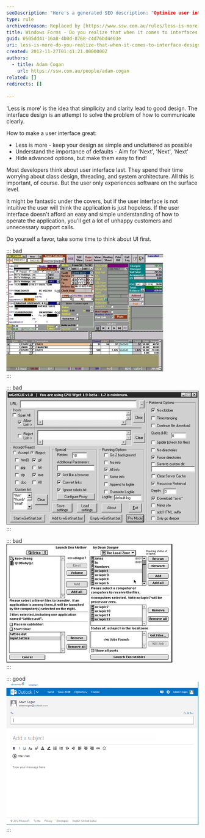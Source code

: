 ```yaml
---
seoDescription: "Here's a generated SEO description: "Optimize user interface design with simplicity and clarity to provide an intuitive experience for users, improving overall application usability and reducing support calls.""
type: rule
archivedreason: Replaced by [https://www.ssw.com.au/rules/less-is-more](/rules/less-is-more)
title: Windows Forms - Do you realize that when it comes to interfaces 'less is more'?
guid: 0505dd41-16a8-4b0d-8768-c4d76bd4e03e
uri: less-is-more-do-you-realize-that-when-it-comes-to-interface-design-less-is-more
created: 2012-11-27T01:41:21.0000000Z
authors: 
  - title: Adam Cogan
    url: https://ssw.com.au/people/adam-cogan
related: []
redirects: []

---
```


'Less is more' is the idea that simplicity and clarity lead to good design. The interface design is an attempt to solve the problem of how to communicate clearly.

<!--endintro-->

How to make a user interface great:

* Less is more - keep your design as simple and uncluttered as possible
* Understand the importance of defaults - Aim for 'Next', 'Next', 'Next'
* Hide advanced options, but make them easy to find!

Most developers think about user interface last. They spend their time worrying about class design, threading, and system architecture. All this is important, of course. But the user only experiences software on the surface level.

It might be fantastic under the covers, but if the user interface is not intuitive the user will think the application is just hopeless. If the user interface doesn't afford an easy and simple understanding of how to operate the application, you'll get a lot of unhappy customers and unnecessary support calls.

Do yourself a favor, take some time to think about UI first.

::: bad  
![Figure: Bad example - An example of a poor UI](../../assets/badui2.jpg)  
:::

::: bad  
![Figure: Bad example - Functional overload (a programmer probably designed this one)](../../assets/bad-functionaloverload1.jpg)  
:::

::: bad  
![Figure: Bad example - Another example of Functional overload](../../assets/bad-functionaloverload2.jpg)  
:::

::: good  
![Figure: Good example - Outlook.com (the replacement to Hotmail), streamlined functionality and minimal](OutlookCom.png)  
:::
